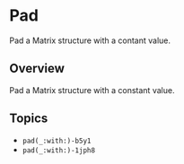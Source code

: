 # Pad

Pad a Matrix structure with a contant value.

## Overview

Pad a Matrix structure with a constant value.

## Topics

- ``pad(_:with:)-b5y1``
- ``pad(_:with:)-1jph8``

